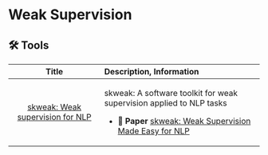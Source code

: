 # Weak Supervision

## 🛠️ Tools

| Title | Description, Information |
| :---:         |          :--- |
|[skweak: Weak supervision for NLP](https://github.com/NorskRegnesentral/skweak)|<p>skweak: A software toolkit for weak supervision applied to NLP tasks</p><ul><li> 📄 **Paper** [skweak: Weak Supervision Made Easy for NLP](https://aclanthology.org/2021.acl-demo.40/)</li></ul>|
